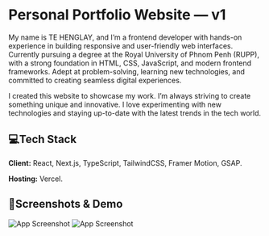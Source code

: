 # Personal Portfolio Website — v1

My name is TE HENGLAY, and I’m a frontend developer with hands-on experience in building responsive and user-friendly web interfaces. Currently pursuing a degree at the Royal University of Phnom Penh (RUPP), with a strong foundation in HTML, CSS, JavaScript, and modern frontend frameworks. Adept at problem-solving, learning new technologies, and committed to creating seamless digital experiences.

I created this website to showcase my work. I’m always striving to create something unique and innovative. I love experimenting with new technologies and staying up-to-date with the latest trends in the tech world.

## 💻Tech Stack

**Client:** React, Next.js, TypeScript, TailwindCSS, Framer Motion, GSAP.

**Hosting:** Vercel.

## 🩷Screenshots & Demo

![App Screenshot](https://user-images.githubusercontent.com/84178696/228679118-47e63775-0635-42b2-8838-a80644ef612b.png)
![App Screenshot](https://user-images.githubusercontent.com/84178696/228675919-70180c2c-c888-423d-ae85-409ce4645b8b.png)


